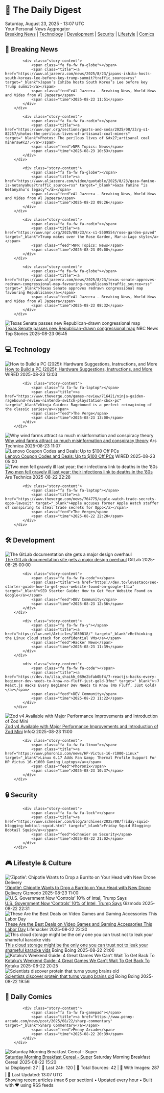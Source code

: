 <!-- Processing 54 RSS feeds at 2025-08-23 13:06:52 UTC -->
<!-- Processing: XKCD -->
<!-- Processing: Saturday Morning Breakfast Cereal -->
<!-- Processing: Poorly Drawn Lines -->
<!-- Processing: Cyanide & Happiness -->
<!-- Processing: Questionable Content -->
<!-- Processing: Dinosaur Comics -->
<!-- Processing: BBC World News -->
<!-- Processing: BBC Breaking News -->
<!-- Processing: Al Jazeera Breaking News -->
<!-- Processing: Reuters Top News -->
<!-- Processing: Reuters World News -->
<!-- Processing: TechCrunch -->
<!-- Processing: The Verge -->
<!-- Processing: Ars Technica -->
<!-- Processing: O'Reilly Radar -->
<!-- Processing: WIRED -->
<!-- Processing: Slashdot -->
<!-- Processing: Hacker News -->
<!-- Processing: Dev.to -->
<!-- Processing: StackOverflow Blog -->
<!-- Processing: Phoronix Linux News -->
<!-- Processing: It's FOSS -->
<!-- Processing: Linux.com -->
<!-- Processing: GitLab Blog -->
<!-- Processing: DZone -->
<!-- Processing: Coding Horror -->
<!-- Processing: The Pragmatic Engineer -->
<!-- Processing: Krebs on Security -->
<!-- Processing: Schneier on Security -->
<!-- Generated 6 new posts out of 29 feeds processed -->
<div class="newspaper-header">
    <h1 class="newspaper-title">📰 The Daily Digest</h1>
    <div class="newspaper-date">Saturday, August 23, 2025 - 13:07 UTC</div>
    <div class="newspaper-subtitle">Your Personal News Aggregator</div>
</div>

<div class="newspaper-nav">
    <a href="#breaking">Breaking News</a> |
    <a href="#tech">Technology</a> |
    <a href="#dev">Development</a> |
    <a href="#security">Security</a> |
    <a href="#lifestyle">Lifestyle</a> |
    <a href="#webcomics">Comics</a>
</div>

<div class="news-section breaking-news" id="breaking">
<h2 class="section-header">🚨 Breaking News</h2>
<div class="stories-container">
<div class="story">
            
            <div class="story-content">
                <span class="fa fa-fw fa-globe"></span>
                <span class="title"><a href="https://www.aljazeera.com/news/2025/8/23/japans-ishiba-hosts-south-koreas-lee-before-key-trump-summit?traffic_source=rss" target="_blank">Japan’s Ishiba hosts South Korea’s Lee before key Trump summit</a></span>
                <span class="feed">Al Jazeera – Breaking News, World News and Video from Al Jazeera</span>
                <span class="time">2025-08-23 11:51</span>
            </div>
        </div>
<div class="story">
            
            <div class="story-content">
                <span class="fa fa-fw fa-radio"></span>
                <span class="title"><a href="https://www.npr.org/sections/goats-and-soda/2025/08/23/g-s1-82257/photos-the-perilous-lives-of-artisanal-coal-miners" target="_blank">Photos: The perilous lives of &#x27;artisanal coal miners&#x27;</a></span>
                <span class="feed">NPR Topics: News</span>
                <span class="time">2025-08-23 10:53</span>
            </div>
        </div>
<div class="story">
            
            <div class="story-content">
                <span class="fa fa-fw fa-globe"></span>
                <span class="title"><a href="https://www.aljazeera.com/video/quotable/2025/8/23/gaza-famine-is-netanyahus?traffic_source=rss" target="_blank">Gaza famine “is Netanyahu’s legacy”</a></span>
                <span class="feed">Al Jazeera – Breaking News, World News and Video from Al Jazeera</span>
                <span class="time">2025-08-23 09:26</span>
            </div>
        </div>
<div class="story">
            
            <div class="story-content">
                <span class="fa fa-fw fa-radio"></span>
                <span class="title"><a href="https://www.npr.org/2025/08/23/nx-s1-5509554/rose-garden-paved" target="_blank">Trump makes over the Rose Garden, Mar-a-Lago style</a></span>
                <span class="feed">NPR Topics: News</span>
                <span class="time">2025-08-23 09:00</span>
            </div>
        </div>
<div class="story">
            
            <div class="story-content">
                <span class="fa fa-fw fa-globe"></span>
                <span class="title"><a href="https://www.aljazeera.com/news/2025/8/23/texas-senate-approves-redrawn-congressional-map-favouring-republicans?traffic_source=rss" target="_blank">Texas Senate approves redrawn congressional map favouring Republicans</a></span>
                <span class="feed">Al Jazeera – Breaking News, World News and Video from Al Jazeera</span>
                <span class="time">2025-08-23 08:32</span>
            </div>
        </div>
<div class="story">
            <img src="https://media-cldnry.s-nbcnews.com/image/upload/t_fit_1500w/rockcms/2025-08/250821-Texas-REDISTRICTING-maps-aa-942-49d523.jpg" alt="Texas Senate passes new Republican-drawn congressional map" class="story-image" loading="lazy" onerror="this.style.display='none'">
            <div class="story-content">
                <span class="fa fa-fw fa-broadcast-tower"></span>
                <span class="title"><a href="https://www.nbcnews.com/politics/elections/texas-senate-passes-new-republican-drawn-congressional-map-rcna226278" target="_blank">Texas Senate passes new Republican-drawn congressional map</a></span>
                <span class="feed">NBC News Top Stories</span>
                <span class="time">2025-08-23 06:45</span>
            </div>
        </div>
</div>
</div>
<div class="news-section tech-news" id="tech">
<h2 class="section-header">💻 Technology</h2>
<div class="stories-container">
<div class="story">
            <img src="https://media.wired.com/photos/68a9343a0fd1543a96aba606/master/pass/Want%20a%20Better%20PC_%20Try%20Building%20Your%20Own.png" alt="How to Build a PC (2025): Hardware Suggestions, Instructions, and More" class="story-image" loading="lazy" onerror="this.style.display='none'">
            <div class="story-content">
                <span class="fa fa-fw fa-bolt"></span>
                <span class="title"><a href="https://www.wired.com/story/how-to-build-a-pc/" target="_blank">How to Build a PC (2025): Hardware Suggestions, Instructions, and More</a></span>
                <span class="feed">WIRED</span>
                <span class="time">2025-08-23 13:03</span>
            </div>
        </div>
<div class="story">
            
            <div class="story-content">
                <span class="fa fa-fw fa-laptop"></span>
                <span class="title"><a href="https://www.theverge.com/games-review/716421/ninja-gaiden-ragebound-review-nintendo-switch-playstation-xbox-pc" target="_blank">Ninja Gaiden: Ragebound is a perfect reimagining of the classic series</a></span>
                <span class="feed">The Verge</span>
                <span class="time">2025-08-23 13:00</span>
            </div>
        </div>
<div class="story">
            <img src="https://cdn.arstechnica.net/wp-content/uploads/2024/05/GettyImages-520301232-500x500.jpg" alt="Why wind farms attract so much misinformation and conspiracy theory" class="story-image" loading="lazy" onerror="this.style.display='none'">
            <div class="story-content">
                <span class="fa fa-fw fa-cog"></span>
                <span class="title"><a href="https://arstechnica.com/science/2025/08/why-wind-farms-attract-so-much-misinformation-and-conspiracy-theory/" target="_blank">Why wind farms attract so much misinformation and conspiracy theory</a></span>
                <span class="feed">Ars Technica</span>
                <span class="time">2025-08-23 11:07</span>
            </div>
        </div>
<div class="story">
            <img src="https://media.wired.com/photos/67b63b909468ebbf8f0cbc77/master/pass/WIRED-Coupons-R2_8.png" alt="Lenovo Coupon Codes and Deals: Up to $100 Off PCs" class="story-image" loading="lazy" onerror="this.style.display='none'">
            <div class="story-content">
                <span class="fa fa-fw fa-bolt"></span>
                <span class="title"><a href="https://www.wired.com/story/lenovo-coupon-code/" target="_blank">Lenovo Coupon Codes and Deals: Up to $100 Off PCs</a></span>
                <span class="feed">WIRED</span>
                <span class="time">2025-08-23 05:00</span>
            </div>
        </div>
<div class="story">
            <img src="https://cdn.arstechnica.net/wp-content/uploads/2021/10/GettyImages_Burkholderia_CROPPED-500x500.jpeg" alt="Two men fell gravely ill last year; their infections link to deaths in the ’80s" class="story-image" loading="lazy" onerror="this.style.display='none'">
            <div class="story-content">
                <span class="fa fa-fw fa-cog"></span>
                <span class="title"><a href="https://arstechnica.com/health/2025/08/two-men-fell-gravely-ill-last-year-their-infections-link-to-deaths-in-the-80s/" target="_blank">Two men fell gravely ill last year; their infections link to deaths in the ’80s</a></span>
                <span class="feed">Ars Technica</span>
                <span class="time">2025-08-22 22:28</span>
            </div>
        </div>
<div class="story">
            
            <div class="story-content">
                <span class="fa fa-fw fa-laptop"></span>
                <span class="title"><a href="https://www.theverge.com/news/764775/apple-watch-trade-secrets-oppo-lawsuit" target="_blank">Apple accuses former Apple Watch staffer of conspiring to steal trade secrets for Oppo</a></span>
                <span class="feed">The Verge</span>
                <span class="time">2025-08-22 22:20</span>
            </div>
        </div>
</div>
</div>
<div class="news-section dev-news" id="dev">
<h2 class="section-header">🛠️ Development</h2>
<div class="stories-container">
<div class="story">
            <img src="https://res.cloudinary.com/about-gitlab-com/image/upload/v1755617168/gz45eaygeb0nizf1kwyu.png" alt="The GitLab documentation site gets a major design overhaul" class="story-image" loading="lazy" onerror="this.style.display='none'">
            <div class="story-content">
                <span class="fa fa-fw fa-gitlab"></span>
                <span class="title"><a href="https://about.gitlab.com/blog/blog-post-slug/" target="_blank">The GitLab documentation site gets a major design overhaul</a></span>
                <span class="feed">GitLab</span>
                <span class="time">2025-08-25 00:00</span>
            </div>
        </div>
<div class="story">
            
            <div class="story-content">
                <span class="fa fa-fw fa-code"></span>
                <span class="title"><a href="https://dev.to/lovestaco/seo-starter-guide-how-to-get-your-website-found-on-google-14ia" target="_blank">SEO Starter Guide: How to Get Your Website Found on Google</a></span>
                <span class="feed">DEV Community</span>
                <span class="time">2025-08-23 12:56</span>
            </div>
        </div>
<div class="story">
            
            <div class="story-content">
                <span class="fa fa-fw fa-y"></span>
                <span class="title"><a href="https://lwn.net/Articles/1030818/" target="_blank">Rethinking the Linux cloud stack for confidential VMs</a></span>
                <span class="feed">Hacker News</span>
                <span class="time">2025-08-23 11:39</span>
            </div>
        </div>
<div class="story">
            
            <div class="story-content">
                <span class="fa fa-fw fa-code"></span>
                <span class="title"><a href="https://dev.to/ilsa_shaikh_089e2bfab0bf4/7-reactjs-hacks-every-beginner-dev-needs-to-know-no-fluff-just-gold-3fmc" target="_blank">✨7 React.js Hacks Every Beginner Dev Needs to Know (No Fluff, Just Gold)</a></span>
                <span class="feed">DEV Community</span>
                <span class="time">2025-08-23 11:22</span>
            </div>
        </div>
<div class="story">
            <img src="https://res.infoq.com/news/2025/08/zod-v4-available/en/headerimage/generatedHeaderImage-1755772246614.jpg" alt="Zod v4 Available with Major Performance Improvements and Introduction of Zod Mini" class="story-image" loading="lazy" onerror="this.style.display='none'">
            <div class="story-content">
                <span class="fa fa-fw fa-info-circle"></span>
                <span class="title"><a href="https://www.infoq.com/news/2025/08/zod-v4-available/?utm_campaign=infoq_content&utm_source=infoq&utm_medium=feed&utm_term=global" target="_blank">Zod v4 Available with Major Performance Improvements and Introduction of Zod Mini</a></span>
                <span class="feed">InfoQ</span>
                <span class="time">2025-08-23 11:00</span>
            </div>
        </div>
<div class="story">
            
            <div class="story-content">
                <span class="fa fa-fw fa-linux"></span>
                <span class="title"><a href="https://www.phoronix.com/news/HP-Victus-16-r1000-Linux" target="_blank">Linux 6.17 Adds Fan &amp; Thermal Profile Support For HP Victus 16-r1000 Gaming Laptops</a></span>
                <span class="feed">Phoronix</span>
                <span class="time">2025-08-23 10:37</span>
            </div>
        </div>
</div>
</div>
<div class="news-section security-news" id="security">
<h2 class="section-header">🔒 Security</h2>
<div class="stories-container">
<div class="story">
            
            <div class="story-content">
                <span class="fa fa-fw fa-lock"></span>
                <span class="title"><a href="https://www.schneier.com/blog/archives/2025/08/friday-squid-blogging-bobtail-squid.html" target="_blank">Friday Squid Blogging: Bobtail Squid</a></span>
                <span class="feed">Schneier on Security</span>
                <span class="time">2025-08-22 21:02</span>
            </div>
        </div>
</div>
</div>
<div class="news-section lifestyle-news" id="lifestyle">
<h2 class="section-header">🎮 Lifestyle & Culture</h2>
<div class="stories-container">
<div class="story">
            <img src="https://gizmodo.com/app/uploads/2022/08/0574780fe5c9e3850d3c41d07b2d9e84.jpg" alt="‘Zipotle’: Chipotle Wants to Drop a Burrito on Your Head with New Drone Delivery" class="story-image" loading="lazy" onerror="this.style.display='none'">
            <div class="story-content">
                <span class="fa fa-fw fa-computer"></span>
                <span class="title"><a href="https://gizmodo.com/chipotle-delivery-zipline-drone-2000647043" target="_blank">‘Zipotle’: Chipotle Wants to Drop a Burrito on Your Head with New Drone Delivery</a></span>
                <span class="feed">Gizmodo</span>
                <span class="time">2025-08-23 11:00</span>
            </div>
        </div>
<div class="story">
            <img src="https://gizmodo.com/app/uploads/2025/08/trump-august-22-2025.jpg" alt="U.S. Government Now ‘Controls’ 10% of Intel, Trump Says" class="story-image" loading="lazy" onerror="this.style.display='none'">
            <div class="story-content">
                <span class="fa fa-fw fa-computer"></span>
                <span class="title"><a href="https://gizmodo.com/u-s-government-now-controls-10-of-intel-trump-says-2000647121" target="_blank">U.S. Government Now ‘Controls’ 10% of Intel, Trump Says</a></span>
                <span class="feed">Gizmodo</span>
                <span class="time">2025-08-22 22:31</span>
            </div>
        </div>
<div class="story">
            <img src="https://lifehacker.com/imagery/articles/01K39Q1ZN4D9TNMP90FSM9QT6C/hero-image.jpg" alt="These Are the Best Deals on Video Games and Gaming Accessories This Labor Day" class="story-image" loading="lazy" onerror="this.style.display='none'">
            <div class="story-content">
                <span class="fa fa-fw fa-life-ring"></span>
                <span class="title"><a href="https://lifehacker.com/entertainment/best-video-game-deals-labor-day-2025?utm_medium=RSS" target="_blank">These Are the Best Deals on Video Games and Gaming Accessories This Labor Day</a></span>
                <span class="feed">Lifehacker</span>
                <span class="time">2025-08-22 22:30</span>
            </div>
        </div>
<div class="story">
            <img src="https://i0.wp.com/boingboing.net/wp-content/uploads/2025/08/Internxt-Cloud-Storage-Lifetime-Subscription.jpg?fit=1200%2C800&amp;quality=60&amp;ssl=1" alt="This cloud storage might be the only one you can trust not to leak your shameful karaoke vids" class="story-image" loading="lazy" onerror="this.style.display='none'">
            <div class="story-content">
                <span class="fa fa-fw fa-arrow-right"></span>
                <span class="title"><a href="https://boingboing.net/2025/08/22/this-cloud-storage-might-be-the-only-one-you-can-trust-not-to-leak-your-shameful-karaoke-vids.html" target="_blank">This cloud storage might be the only one you can trust not to leak your shameful karaoke vids</a></span>
                <span class="feed">Boing Boing</span>
                <span class="time">2025-08-22 21:00</span>
            </div>
        </div>
<div class="story">
            <img src="https://kotaku.com/app/uploads/2025/08/KWG82225.jpg" alt="Kotaku’s Weekend Guide: 4 Great Games We Can’t Wait To Get Back To" class="story-image" loading="lazy" onerror="this.style.display='none'">
            <div class="story-content">
                <span class="fa fa-fw fa-gamepad"></span>
                <span class="title"><a href="https://kotaku.com/kotaku-games-to-play-pacman-silent-hill-hollow-void-2000619570" target="_blank">Kotaku’s Weekend Guide: 4 Great Games We Can’t Wait To Get Back To</a></span>
                <span class="feed">Kotaku</span>
                <span class="time">2025-08-22 20:25</span>
            </div>
        </div>
<div class="story">
            <img src="https://i0.wp.com/boingboing.net/wp-content/uploads/2022/05/brain.jpeg?fit=1500%2C1125&amp;quality=60&amp;ssl=1" alt="Scientists discover protein that turns young brains old" class="story-image" loading="lazy" onerror="this.style.display='none'">
            <div class="story-content">
                <span class="fa fa-fw fa-arrow-right"></span>
                <span class="title"><a href="https://boingboing.net/2025/08/22/scientists-discover-protein-that-turns-young-brains-old.html" target="_blank">Scientists discover protein that turns young brains old</a></span>
                <span class="feed">Boing Boing</span>
                <span class="time">2025-08-22 19:56</span>
            </div>
        </div>
</div>
</div>
<div class="news-section webcomics-section" id="webcomics">
<h2 class="section-header">🎨 Daily Comics</h2>
<div class="stories-container">
<div class="story">
            
            <div class="story-content">
                <span class="fa fa-fw fa-gamepad"></span>
                <span class="title"><a href="https://www.penny-arcade.com/news/post/2025/08/22/sharp-commentary" target="_blank">Sharp Commentary</a></span>
                <span class="feed">Penny Arcade</span>
                <span class="time">2025-08-22 20:39</span>
            </div>
        </div>
<div class="story">
            <img src="https://www.smbc-comics.com/comics/1755733914-20250822.png" alt="Saturday Morning Breakfast Cereal - Super" class="story-image" loading="lazy" onerror="this.style.display='none'">
            <div class="story-content">
                <span class="fa fa-fw fa-smile"></span>
                <span class="title"><a href="https://www.smbc-comics.com/comic/super" target="_blank">Saturday Morning Breakfast Cereal - Super</a></span>
                <span class="feed">Saturday Morning Breakfast Cereal</span>
                <span class="time">2025-08-22 15:20</span>
            </div>
        </div>
</div>
</div>

<div class="newspaper-footer">
    <div class="stats">
        📊 Displayed: 27 | 📅 Last 24h: 120 | 📡 Total Sources: 42 | 📸 With Images: 287 |
        🔄 Last Updated: 13:07 UTC
    </div>
    <div class="footer-note">
        Showing recent articles (max 6 per section) • Updated every hour • Built with ❤️ using RSS feeds
    </div>
</div>

